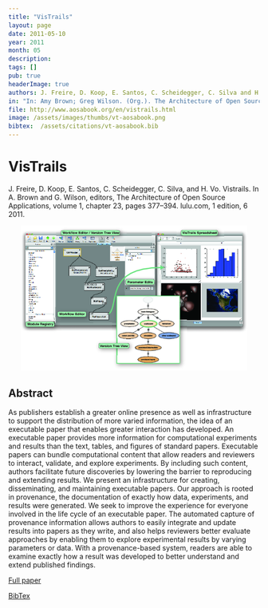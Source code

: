 ```yaml
---
title: "VisTrails"
layout: page
date: 2011-05-10
year: 2011
month: 05
description:
tags: []
pub: true
headerImage: true
authors: J. Freire, D. Koop, E. Santos, C. Scheidegger, C. Silva and H. Vo
in: "In: Amy Brown; Greg Wilson. (Org.). The Architecture of Open Source Applications. 1 ed. :, v. 1, p. 377-394"
file: http://www.aosabook.org/en/vistrails.html
image: /assets/images/thumbs/vt-aosabook.png
bibtex:  /assets/citations/vt-aosabook.bib
---
```


# VisTrails

J. Freire, D. Koop, E. Santos, C. Scheidegger, C. Silva, and H. Vo. Vistrails. In A. Brown and G. Wilson, editors, The Architecture of Open Source Applications, volume 1, chapter 23, pages 377–394. lulu.com, 1 edition, 6 2011.

<center><img src="/assets/images/thumbs/vt-aosabook.png" style="width: 90%;" /></center>

## Abstract
As publishers establish a greater online presence as well as infrastructure to support the distribution of more varied information, the idea of an executable paper that enables greater interaction has developed. An executable paper provides more information for computational experiments and results than the text, tables, and figures of standard papers. Executable papers can bundle computational content that allow readers and reviewers to interact, validate, and explore experiments. By including such content, authors facilitate future discoveries by lowering the barrier to reproducing and extending results. We present an infrastructure for creating, disseminating, and maintaining executable papers. Our approach is rooted in provenance, the documentation of exactly how data, experiments, and results were generated. We seek to improve the experience for everyone involved in the life cycle of an executable paper. The automated capture of provenance information allows authors to easily integrate and update results into papers as they write, and also helps reviewers better evaluate approaches by enabling them to explore experimental results by varying parameters or data. With a provenance-based system, readers are able to examine exactly how a result was developed to better understand and extend published findings.

[Full paper](http://www.aosabook.org/en/vistrails.html)

[BibTex](/assets/citations/vt-aosabook.bib) 